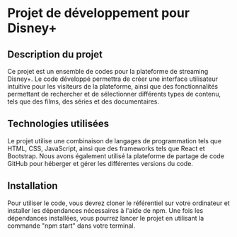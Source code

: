 # Projet de développement pour Disney+

## Description du projet

Ce projet est un ensemble de codes pour la plateforme de streaming Disney+. Le code développé permettra de créer une interface utilisateur intuitive pour les visiteurs de la plateforme, ainsi que des fonctionnalités permettant de rechercher et de sélectionner différents types de contenu, tels que des films, des séries et des documentaires.

## Technologies utilisées

Le projet utilise une combinaison de langages de programmation tels que HTML, CSS, JavaScript, ainsi que des frameworks tels que React et Bootstrap. Nous avons également utilisé la plateforme de partage de code GitHub pour héberger et gérer les différentes versions du code.

## Installation

Pour utiliser le code, vous devrez cloner le référentiel sur votre ordinateur et installer les dépendances nécessaires à l'aide de npm. Une fois les dépendances installées, vous pourrez lancer le projet en utilisant la commande "npm start" dans votre terminal.
